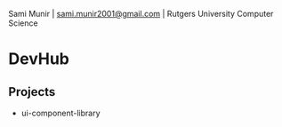 Sami Munir | sami.munir2001@gmail.com | Rutgers University Computer Science
# DevHub
## Projects
* ui-component-library
